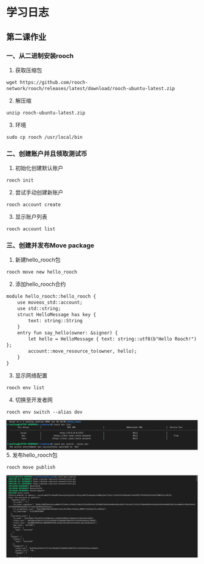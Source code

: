 # 学习日志

## 第二课作业

### 一、从二进制安装rooch
1. 获取压缩包
```
wget https://github.com/rooch-network/rooch/releases/latest/download/rooch-ubuntu-latest.zip
```
2. 解压缩
```
unzip rooch-ubuntu-latest.zip
```
3. 环境
```
sudo cp rooch /usr/local/bin
```

### 二、创建账户并且领取测试币
1. 初始化创建默认账户
```
rooch init
```
2. 尝试手动创建新账户
```
rooch account create
```
3. 显示账户列表
```
rooch account list
```
### 三、创建并发布Move package
1. 新建hello_rooch包
```
rooch move new hello_rooch
```
2. 添加hello_rooch合约
```move
module hello_rooch::hello_rooch {
    use moveos_std::account;
    use std::string;
    struct HelloMessage has key {
        text: string::String
    }
    entry fun say_hello(owner: &signer) {
        let hello = HelloMessage { text: string::utf8(b"Hello Rooch!") };
        account::move_resource_to(owner, hello);
    }
}
```
3. 显示网络配置
```
rooch env list
```
4. 切换至开发者网
```
rooch env switch --alias dev
```
![2-1](./img/2-1.png)
5. 发布hello_rooch包
```
rooch move publish
```
![2-2](./img/2-2.png)
